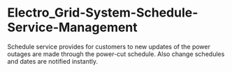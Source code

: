 # Electro_Grid-System-Schedule-Service-Management
Schedule service provides for customers to new updates of the power outages are made through the power-cut schedule. Also change schedules and dates are notified instantly. 
